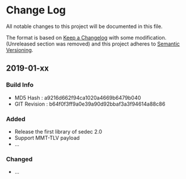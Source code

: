 # Change Log
All notable changes to this project will be documented in this file.

The format is based on [Keep a Changelog](http://keepachangelog.com/) with some modification. (Unreleased section was removed)
and this project adheres to [Semantic Versioning](http://semver.org/).

## 2019-01-xx
### Build Info
- MD5 Hash : a9216d662f94ca1020a4669b6479b040
- GIT Revision : b64f0f3ff9a0e39a90d92bbaf3a3f94614a88c86
### Added
- Release the first library of sedec 2.0
- Support MMT-TLV payload
- ...  
### Changed
- ...